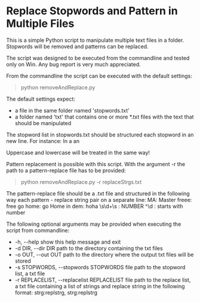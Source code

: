 # Replace Stopwords and Pattern in Multiple Files
This is a simple Python script to manipulate multiple text files in a folder. 
Stopwords will be removed and patterns can be replaced.

The script was designed to be executed from the commandline and tested only on Win.
Any bug report is very much appreciated.

From the commandline the script can be executed with the default settings:
>python removeAndReplace.py

The default settings expect:
- a file in the same folder named 'stopwords.txt' 
- a folder named 'txt' that contains one or more *.txt files with the text that should be manipulated

The stopword list in stopwords.txt should be structured each stopword in an new line. For instance:
In
a
an

Uppercase and lowercase will be treated in the same way!

Pattern replacement is possible with this script. With the argument -r the path to a pattern-replace file has to be provided:
>python removeAndReplace.py -r replaceStrgs.txt

The pattern-replace file should be a .txt file and structured in the following way each pattern - replace string pair on a separate line:
MA: Master
freee: free
go home: go Home
in dem: hoha
\s\d+\s : NUMBER
^\d : starts with number

The following optional arguments may be provided when executing the script from commandline:
-  -h, --help            show this help message and exit
-  -d DIR, --dir DIR     path to the directory containing the txt files
- -o OUT, --out OUT     path to the directory where the output txt files will be stored
-  -s STOPWORDS, --stopwords STOPWORDS 
                        file path to the stopword list, a txt file
- -r REPLACELIST, --replacelist REPLACELIST
                        file path to the replace list, a txt file containing a
                        list of strings and replace string in the following
                        format: strg:replstrg, strg:replstrg


